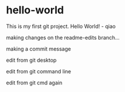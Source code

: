 # hello-world
This is my first git project. Hello World! - qiao

making changes on the readme-edits branch...

making a commit message

edit from git desktop

edit from git command line

edit from git cmd again
